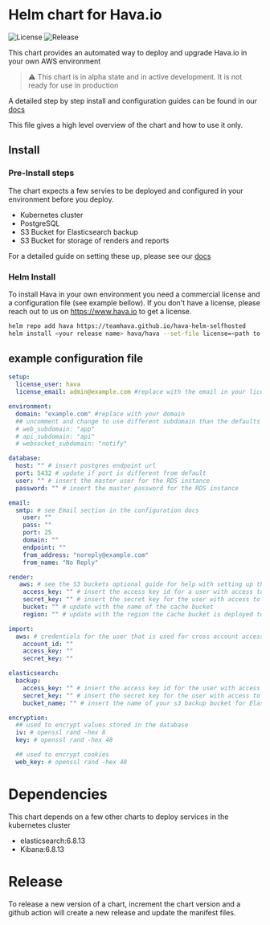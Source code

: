 # Helm chart for Hava.io

![License](https://img.shields.io/github/license/teamhava/hava-helm-selfhosted)
![Release](https://img.shields.io/github/v/release/teamhava/hava-helm-selfhosted)

This chart provides an automated way to deploy and upgrade Hava.io in your own AWS environment

> :warning: This chart is in alpha state and in active development. It is not ready for use in production

A detailed step by step install and configuration guides can be found in our [docs](https://developer.hava.io/self-hosted/installation-guides/ha-kubernetes-eks)

This file gives a high level overview of the chart and how to use it only.

## Install

### Pre-Install steps

The chart expects a few servies to be deployed and configured in your environment before you deploy. 

- Kubernetes cluster
- PostgreSQL
- S3 Bucket for Elasticsearch backup
- S3 Bucket for storage of renders and reports

For a detailed guide on setting these up, please see our [docs](https://developer.hava.io/self-hosted/installation-guides/ha-kubernetes-eks)

### Helm Install

To install Hava in your own environment you need a commercial license and a configuration file (see example bellow).
If you don't have a license, please reach out to us on https://www.hava.io to get a license.

```sh
helm repo add hava https://teamhava.github.io/hava-helm-selfhosted
helm install <your release name> hava/hava --set-file license=<path to licensefile> -f <path to values configuration file>
```

## example configuration file

```yaml
setup:
  license_user: hava
  license_email: admin@example.com #replace with the email in your license

environment:
  domain: "example.com" #replace with your domain
  ## uncomment and change to use different subdomain than the defaults
  # web_subdomain: "app"
  # api_subdomain: "api"
  # websocket_subdomain: "notify"

database:
  host: "" # insert postgres endpoint url
  port: 5432 # update if port is different from default
  user: "" # insert the master user for the RDS instance
  password: "" # insert the master password for the RDS instance

email: 
  smtp: # see Email section in the configuration docs
    user: ""
    pass: ""
    port: 25
    domain: ""
    endpoint: ""
    from_address: "noreply@example.com"
    from_name: "No Reply"

render:
   aws: # see the S3 buckets optional guide for help with setting up the bucket and user
    access_key: "" # insert the access key id for a user with access to the cache s3 bucket
    secret_key: "" # insert the secret key for the user with access to the cache s3 bucket
    bucket: "" # update with the name of the cache bucket
    region: "" # update with the region the cache bucket is deployed to

import:
  aws: # credentials for the user that is used for cross account access in AWS
    account_id: ""
    access_key: ""
    secret_key: ""

elasticsearch:
  backup:
    access_key: "" # insert the access key id for the user with access to the cache s3 bucket
    secret_key: "" # insert the secret key for the user with access to the cache s3 bucket
    bucket_name: "" # insert the name of your s3 backup bucket for Elastic search

encryption:
  ## used to encrypt values stored in the database
  iv: # openssl rand -hex 8
  key: # openssl rand -hex 48

  ## used to encrypt cookies
  web_key: # openssl rand -hex 48
```

# Dependencies

This chart depends on a few other charts to deploy services in the kubernetes cluster

 - elasticsearch:6.8.13
 - Kibana:6.8.13

# Release

To release a new version of a chart, increment the chart version and a github action will create a new release and update the manifest files.
